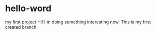 # hello-word
my first project
Hi! I'm doing something interesting now. This is my first created branch.
